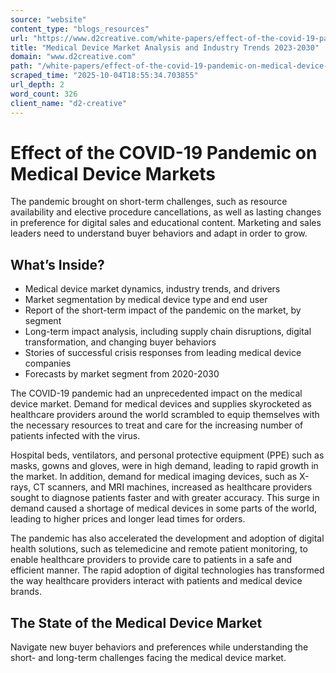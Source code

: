 ```yaml
---
source: "website"
content_type: "blogs_resources"
url: "https://www.d2creative.com/white-papers/effect-of-the-covid-19-pandemic-on-medical-device-markets/"
title: "Medical Device Market Analysis and Industry Trends 2023-2030"
domain: "www.d2creative.com"
path: "/white-papers/effect-of-the-covid-19-pandemic-on-medical-device-markets/"
scraped_time: "2025-10-04T18:55:34.703855"
url_depth: 2
word_count: 326
client_name: "d2-creative"
---
```


# Effect of the COVID-19 Pandemic on Medical Device Markets

The pandemic brought on short-term challenges, such as resource availability and elective procedure cancellations, as well as lasting changes in preference for digital sales and educational content. Marketing and sales leaders need to understand buyer behaviors and adapt in order to grow.

## What’s Inside?

- Medical device market dynamics, industry trends, and drivers  
- Market segmentation by medical device type and end user  
- Report of the short-term impact of the pandemic on the market, by segment  
- Long-term impact analysis, including supply chain disruptions, digital transformation, and changing buyer behaviors  
- Stories of successful crisis responses from leading medical device companies  
- Forecasts by market segment from 2020-2030  

The COVID-19 pandemic had an unprecedented impact on the medical device market. Demand for medical devices and supplies skyrocketed as healthcare providers around the world scrambled to equip themselves with the necessary resources to treat and care for the increasing number of patients infected with the virus.

Hospital beds, ventilators, and personal protective equipment (PPE) such as masks, gowns and gloves, were in high demand, leading to rapid growth in the market. In addition, demand for medical imaging devices, such as X-rays, CT scanners, and MRI machines, increased as healthcare providers sought to diagnose patients faster and with greater accuracy. This surge in demand caused a shortage of medical devices in some parts of the world, leading to higher prices and longer lead times for orders.

The pandemic has also accelerated the development and adoption of digital health solutions, such as telemedicine and remote patient monitoring, to enable healthcare providers to provide care to patients in a safe and efficient manner. The rapid adoption of digital technologies has transformed the way healthcare providers interact with patients and medical device brands.

## The State of the Medical Device Market

Navigate new buyer behaviors and preferences while understanding the short- and long-term challenges facing the medical device market.